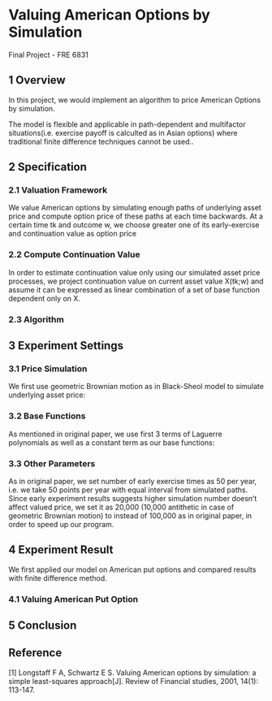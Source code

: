 # Valuing American Options by Simulation
Final Project - FRE 6831

## 1 Overview
In this project, we would implement an algorithm to price American Options by simulation.

The model is flexible and applicable in path-dependent and multifactor situations(i.e. exercise payoff is calculted as in Asian options) where traditional finite difference techniques cannot be used..

## 2 Specification
### 2.1 Valuation Framework
We value American options by simulating enough paths of underlying asset price and compute option price of these
paths at each time backwards. At a certain time tk and outcome w, we choose greater one of its early-exercise and
continuation value as option price

### 2.2 Compute Continuation Value
In order to estimate continuation value only using our simulated asset price processes, we project continuation value on
current asset value X(tk;w) and assume it can be expressed as linear combination of a set of base function dependent
only on X.

### 2.3 Algorithm

## 3 Experiment Settings
### 3.1 Price Simulation
We first use geometric Brownian motion as in Black-Sheol model to simulate underlying asset price:

### 3.2 Base Functions
As mentioned in original paper, we use first 3 terms of Laguerre polynomials as well as a constant term as our base
functions:

### 3.3 Other Parameters
As in original paper, we set number of early exercise times as 50 per year, i.e. we take 50 points per year with equal
interval from simulated paths. Since early experiment results suggests higher simulation number doesn’t affect valued
price, we set it as 20,000 (10,000 antithetic in case of geometric Brownian motion) to instead of 100,000 as in original
paper, in order to speed up our program.

## 4 Experiment Result
We first applied our model on American put options and compared results with finite difference method.

### 4.1 Valuing American Put Option

## 5 Conclusion

## Reference
[1] Longstaff F A, Schwartz E S. Valuing American options by simulation: a simple least-squares approach[J]. Review
of Financial studies, 2001, 14(1): 113-147.
